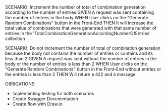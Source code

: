 SCENARIO: Increment the number of total of combination generation according to the number of entries
GIVEN A request was sent containing the number of entries in the body
WHEN User clicks on the "Generate Random Combinations" button in the Front-End
THEN It will increase the total value of combinations that were generated with that same number of entries in the 'TotalCombinationGenerationAccordingNumberOfEntries' collection

SCENARIO: Do not increment the number of total of combination generation because the body not contains the number of entries or contains and its less than 2
GIVEN A request was sent without the number of entries in the body or the number of entries is less than 2
WHEN User clicks on the "Generate Random Combinations" button in the Front-End without entries or the entries is less than 2
THEN Will return a 422 and a message

OBRIGATIONS:

- Implementing testing for both scenarios
- Create Swagger Documentation
- Create flow with Draw.io
